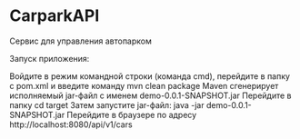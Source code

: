 # CarparkAPI
Сервис для управления автопарком

Запуск приложения:

Войдите в режим командной строки (команда cmd), перейдите в папку с pom.xml и введите команду mvn clean package
Maven cгенерирует исполняемый jar-файл с именем demo-0.0.1-SNAPSHOT.jar
Перейдите в папку cd target
Затем запустите jar-файл: java -jar demo-0.0.1-SNAPSHOT.jar
Перейдите в браузере по адресу http://localhost:8080/api/v1/cars
